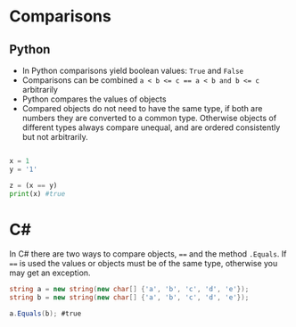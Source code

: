 # Comparisons

## Python

* In Python comparisons yield boolean values: `True` and `False`
* Comparisons can be combined `a < b <= c == a < b and b <= c` arbitrarily
* Python compares the values of objects
* Compared objects do not need to have the same type, if both are numbers they are converted to a common type. Otherwise objects of different types always compare unequal, and are ordered consistently but not arbitrarily.

```python

x = 1
y = '1'

z = (x == y) 
print(x) #true
```

# C#

In C# there are two ways to compare objects, `==` and the method `.Equals`. If `==` is used the values or objects must be of the same type, otherwise you may get an exception.

```C#
string a = new string(new char[] {'a', 'b', 'c', 'd', 'e'});
string b = new string(new char[] {'a', 'b', 'c', 'd', 'e'});

a.Equals(b); #true
```
